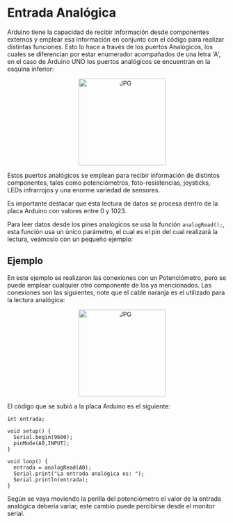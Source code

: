 # Entrada Analógica
Arduino tiene la capacidad de recibir información desde componentes externos y emplear esa información en conjunto con el código para realizar distintas funciones. Esto lo hace a través de los puertos Analógicos, los cuales se diferencian por estar enumerador acompañados de una letra 'A', en el caso de Arduino UNO los puertos analógicos se encuentran en la esquina inferior:
<div id="ArduinoA">
  <ul align="center">
    <img alt="JPG" height = "200" src="https://i.ibb.co/zssHH8Z/ard.jpg">
    </ul>
</div>
Estos puertos analógicos se emplean para recibir información de distintos componentes, tales como potenciómetros, foto-resistencias, joysticks, LEDs infrarrojos y una enorme variedad de sensores.

Es importante destacar que esta lectura de datos se procesa dentro de la placa Arduino con valores entre 0 y 1023.

Para leer datos desde los pines analógicos se usa la función `analogRead();`, esta función usa un único parámetro, el cual es el pin del cual realizará la lectura, veámoslo con un pequeño ejemplo:
## Ejemplo
En este ejemplo se realizaron las conexiones con un Potenciómetro, pero se puede emplear cualquier otro componente de los ya mencionados. Las conexiones son las siguientes, note que el cable naranja es el utilizado para la lectura analógica:
<div id="ArduinoA">
  <ul align="center">
    <img alt="JPG" height = "200" src="https://i.ibb.co/L59npSk/ptc.jpg">
    </ul>
</div>

El código que se subió a la placa Arduino es el siguiente:
```
int entrada;

void setup() {
  Serial.begin(9600);
  pinMode(A0,INPUT);
}

void loop() {
  entrada = analogRead(A0);
  Serial.print("La entrada analógica es: ");
  Serial.println(entrada);
}
```
Según se vaya moviendo la perilla del potenciómetro el valor de la entrada analógica debería variar, este cambio puede percibirse desde el monitor serial.